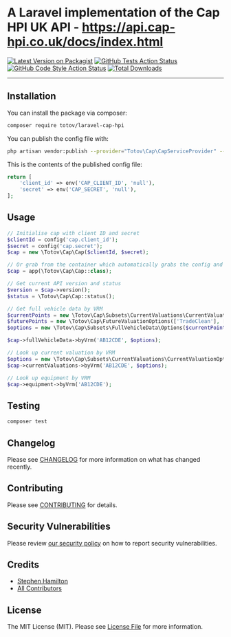 # A Laravel implementation of the Cap HPI UK API - https://api.cap-hpi.co.uk/docs/index.html

[![Latest Version on Packagist](https://img.shields.io/packagist/v/totov/laravel-cap-hpi.svg?style=flat-square)](https://packagist.org/packages/totov/laravel-cap-hpi)
[![GitHub Tests Action Status](https://img.shields.io/github/workflow/status/totov/laravel-cap-hpi/run-tests?label=tests)](https://github.com/totov/laravel-cap-hpi/actions?query=workflow%3Arun-tests+branch%3Amain)
[![GitHub Code Style Action Status](https://img.shields.io/github/workflow/status/totov/laravel-cap-hpi/Check%20&%20fix%20styling?label=code%20style)](https://github.com/totov/laravel-cap-hpi/actions?query=workflow%3A"Check+%26+fix+styling"+branch%3Amain)
[![Total Downloads](https://img.shields.io/packagist/dt/totov/laravel-cap-hpi.svg?style=flat-square)](https://packagist.org/packages/totov/laravel-cap-hpi)

---

## Installation

You can install the package via composer:

```bash
composer require totov/laravel-cap-hpi
```

You can publish the config file with:

```bash
php artisan vendor:publish --provider="Totov\Cap\CapServiceProvider" --tag="laravel-cap-hpi-config"
```

This is the contents of the published config file:

```php
return [
    'client_id' => env('CAP_CLIENT_ID', 'null'),
    'secret' => env('CAP_SECRET', 'null'),
];
```

## Usage

```php
// Initialise cap with client ID and secret
$clientId = config('cap.client_id');
$secret = config('cap.secret');
$cap = new \Totov\Cap\Cap($clientId, $secret);

// Or grab from the container which automatically grabs the config and creates a singleton
$cap = app(\Totov\Cap\Cap::class);

// Get current API version and status
$version = $cap->version();
$status = \Totov\Cap\Cap::status();

// Get full vehicle data by VRM
$currentPoints = new \Totov\Cap\Subsets\CurrentValuations\CurrentValuationOptions(['TradeClean'], [['mileage' => 20000]]);
$futurePoints = new \Totov\Cap\FutureValuationOptions(['TradeClean'], [['mileage' => 25000, 'valuationDate' => '2021-09-19']]);
$options = new \Totov\Cap\Subsets\FullVehicleData\Options($currentPoints, $futurePoints);

$cap->fullVehicleData->byVrm('AB12CDE', $options);

// Look up current valuation by VRM
$options = new \Totov\Cap\Subsets\CurrentValuations\CurrentValuationOptions(['TradeClean'], [['mileage' => 20000]]);
$cap->currentValuations->byVrm('AB12CDE', $options);

// Look up equipment by VRM
$cap->equipment->byVrm('AB12CDE');
```

## Testing

```bash
composer test
```

## Changelog

Please see [CHANGELOG](CHANGELOG.md) for more information on what has changed recently.

## Contributing

Please see [CONTRIBUTING](.github/CONTRIBUTING.md) for details.

## Security Vulnerabilities

Please review [our security policy](../../security/policy) on how to report security vulnerabilities.

## Credits

- [Stephen Hamilton](https://github.com/totov)
- [All Contributors](../../contributors)

## License

The MIT License (MIT). Please see [License File](LICENSE.md) for more information.
